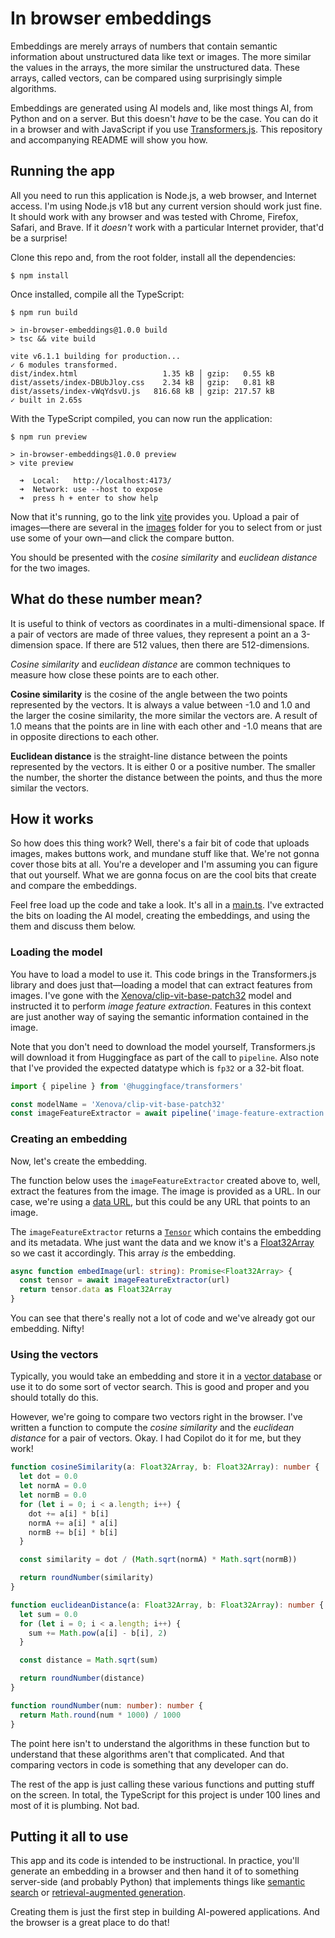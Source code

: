 # In browser embeddings

Embeddings are merely arrays of numbers that contain semantic information about unstructured data like text or images. The more similar the values in the arrays, the more similar the unstructured data. These arrays, called vectors, can be compared using surprisingly simple algorithms.

Embeddings are generated using AI models and, like most things AI, from Python and on a server. But this doesn't _have_ to be the case. You can do it in a browser and with JavaScript if you use [Transformers.js](https://huggingface.co/docs/transformers.js/index). This repository and accompanying README will show you how.

## Running the app

All you need to run this application is Node.js, a web browser, and Internet access. I'm using Node.js v18 but any current version should work just fine. It should work with any browser and was tested with Chrome, Firefox, Safari, and Brave. If it _doesn't_ work with a particular Internet provider, that'd be a surprise!

Clone this repo and, from the root folder, install all the dependencies:

```
$ npm install
```

Once installed, compile all the TypeScript:

```
$ npm run build

> in-browser-embeddings@1.0.0 build
> tsc && vite build

vite v6.1.1 building for production...
✓ 6 modules transformed.
dist/index.html                   1.35 kB │ gzip:   0.55 kB
dist/assets/index-DBUbJloy.css    2.34 kB │ gzip:   0.81 kB
dist/assets/index-vWqYdsvU.js   816.68 kB │ gzip: 217.57 kB
✓ built in 2.65s
```

With the TypeScript compiled, you can now run the application:

```
$ npm run preview

> in-browser-embeddings@1.0.0 preview
> vite preview

  ➜  Local:   http://localhost:4173/
  ➜  Network: use --host to expose
  ➜  press h + enter to show help
```

Now that it's running, go to the link [vite](https://vite.dev/) provides you. Upload a pair of images—there are several in the [images](/images) folder for you to select from or just use some of your own—and click the compare button.

You should be presented with the _cosine similarity_ and _euclidean distance_ for the two images.

## What do these number mean?

It is useful to think of vectors as coordinates in a multi-dimensional space. If a pair of vectors are made of three values, they represent a point an a 3-dimension space. If there are 512 values, then there are 512-dimensions.

_Cosine similarity_ and _euclidean distance_ are common techniques to measure how close these points are to each other.

**Cosine similarity** is the cosine of the angle between the two points represented by the vectors. It is always a value between -1.0 and 1.0 and the larger the cosine similarity, the more similar the vectors are. A result of 1.0 means that the points are in line with each other and -1.0 means that are in opposite directions to each other.

**Euclidean distance** is the straight-line distance between the points represented by the vectors. It is either 0 or a positive number. The smaller the number, the shorter the distance between the points, and thus the more similar the vectors.

## How it works

So how does this thing work? Well, there's a fair bit of code that uploads images, makes buttons work, and mundane stuff like that. We're not gonna cover those bits at all. You're a developer and I'm assuming you can figure that out yourself. What we are gonna focus on are the cool bits that create and compare the embeddings.

Feel free load up the code and take a look. It's all in a [main.ts](/src/main.ts). I've extracted the bits on loading the AI model, creating the embeddings, and using the them and discuss them below.

### Loading the model

You have to load a model to use it. This code brings in the Transformers.js library and does just that—loading a model that can extract features from images. I've gone with the [Xenova/clip-vit-base-patch32](https://huggingface.co/Xenova/clip-vit-base-patch32) model and instructed it to perform _image feature extraction_. Features in this context are just another way of saying the semantic information contained in the image.

Note that you don't need to download the model yourself, Transformers.js will download it from Huggingface as part of the call to `pipeline`. Also note that I've provided the expected datatype which is `fp32` or a 32-bit float.

```typescript
import { pipeline } from '@huggingface/transformers'

const modelName = 'Xenova/clip-vit-base-patch32'
const imageFeatureExtractor = await pipeline('image-feature-extraction', modelName, { dtype: 'fp32' })
```

### Creating an embedding

Now, let's create the embedding.

The function below uses the `imageFeatureExtractor` created above to, well, extract the features from the image. The image is provided as a URL. In our case, we're using a [data URL](https://developer.mozilla.org/en-US/docs/Web/URI/Reference/Schemes/data), but this could be any URL that points to an image.

The `imageFeatureExtractor` returns a [`Tensor`](https://huggingface.co/docs/transformers.js/api/utils/tensor) which contains the embedding and its metadata. Whe just want the data and we know it's a [Float32Array](https://developer.mozilla.org/en-US/docs/Web/JavaScript/Reference/Global_Objects/Float32Array) so we cast it accordingly. This array _is_ the embedding.

```typescript
async function embedImage(url: string): Promise<Float32Array> {
  const tensor = await imageFeatureExtractor(url)
  return tensor.data as Float32Array
}
```

You can see that there's really not a lot of code and we've already got our embedding. Nifty!

### Using the vectors

Typically, you would take an embedding and store it in a [vector database](https://redis.io/redis-for-ai/) or use it to do some sort of vector search. This is good and proper and you should totally do this.

However, we're going to compare two vectors right in the browser. I've written a function to compute the _cosine similarity_ and the _euclidean distance_ for a pair of vectors. Okay. I had Copilot do it for me, but they work!

```typescript
function cosineSimilarity(a: Float32Array, b: Float32Array): number {
  let dot = 0.0
  let normA = 0.0
  let normB = 0.0
  for (let i = 0; i < a.length; i++) {
    dot += a[i] * b[i]
    normA += a[i] * a[i]
    normB += b[i] * b[i]
  }

  const similarity = dot / (Math.sqrt(normA) * Math.sqrt(normB))

  return roundNumber(similarity)
}

function euclideanDistance(a: Float32Array, b: Float32Array): number {
  let sum = 0.0
  for (let i = 0; i < a.length; i++) {
    sum += Math.pow(a[i] - b[i], 2)
  }

  const distance = Math.sqrt(sum)

  return roundNumber(distance)
}

function roundNumber(num: number): number {
  return Math.round(num * 1000) / 1000
}
```

The point here isn't to understand the algorithms in these function but to understand that these algorithms aren't that complicated. And that comparing vectors in code is something that any developer can do.

The rest of the app is just calling these various functions and putting stuff on the screen. In total, the TypeScript for this project is under 100 lines and most of it is plumbing. Not bad.

## Putting it all to use

This app and its code is intended to be instructional. In practice, you'll generate an embedding in a browser and then hand it of to something server-side (and probably Python) that implements things like [semantic search](https://redis.io/docs/latest/develop/get-started/vector-database/) or [retrieval-augmented generation](https://redis.io/docs/latest/develop/get-started/rag/).

Creating them is just the first step in building AI-powered applications. And the browser is a great place to do that!
